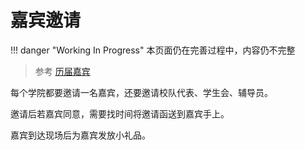 # 嘉宾邀请

!!! danger "Working In Progress"
    本页面仍在完善过程中，内容仍不完整

> 参考 [历届嘉宾](历届嘉宾.md)

每个学院都要邀请一名嘉宾，还要邀请校队代表、学生会、辅导员。

邀请后若嘉宾同意，需要找时间将邀请函送到嘉宾手上。

嘉宾到达现场后为嘉宾发放小礼品。

‍